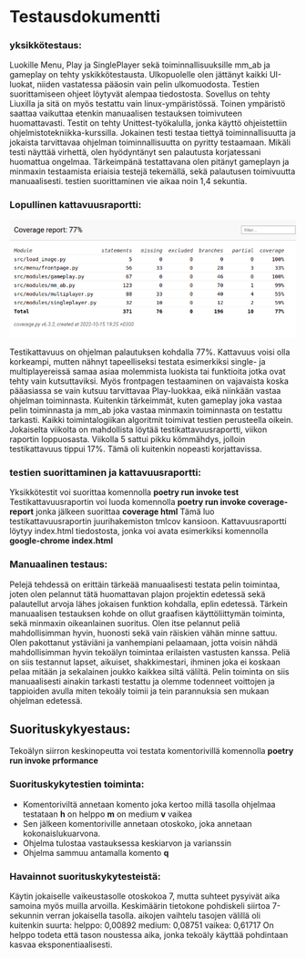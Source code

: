 # Testausdokumentti

### yksikkötestaus:

Luokille Menu, Play ja SinglePlayer sekä toiminnallisuuksille mm_ab ja gameplay on tehty yskikkötestausta. Ulkopuolelle olen jättänyt kaikki UI-luokat, niiden vastatessa pääosin vain pelin ulkomuodosta. Testien suorittamiseen ohjeet löytyvät alempaa tiedostosta. Sovellus on tehty Liuxilla ja sitä on myös testattu vain linux-ympäristössä. Toinen ympäristö saattaa vaikuttaa etenkin manuaalisen testauksen toimivuteen huomattavasti. Testit on tehty Unittest-työkalulla, jonka käyttö ohjeistettiin ohjelmistotekniikka-kurssilla. Jokainen testi testaa tiettyä toiminnallisuutta ja jokaista tarvittavaa ohjelman toiminnallisuutta on pyritty testaamaan. Mikäli testi näyttää virhettä, olen hyödyntänyt sen palautusta korjatessani huomattua ongelmaa. Tärkeimpänä testattavana olen pitänyt gameplayn ja minmaxin testaamista eriaisia testejä tekemällä, sekä palautusen toimivuutta manuaalisesti. testien suorittaminen vie aikaa noin 1,4 sekuntia.

### Lopullinen kattavuusraportti:
![coverage](https://github.com/seppaemi/tiralabra-s2022/blob/main/Dokumentaatio/kuvat/coverage_week_six.png)

Testikattavuus on ohjelman palautuksen kohdalla 77%. Kattavuus voisi olla korkeampi, mutten nähnyt tapeelliseksi testata esimerkiksi single- ja multiplayereissä samaa asiaa molemmista luokista tai funktioita jotka ovat tehty vain kutsuttaviksi. Myös frontpagen testaaminen on vajavaista koska pääasiassa se vain kutsuu tarvittavaa Play-luokkaa, eikä niinkään vastaa ohjelman toiminnasta. Kuitenkin tärkeimmät, kuten gameplay joka vastaa pelin toiminnasta ja mm_ab joka vastaa minmaxin toiminnasta on testattu tarkasti. Kaikki toimintalogiikan algoritmit toimivat testien perusteella oikein.
Jokaiselta viikolta on mahdollista löytää testikattavuusraportti, viikon raportin loppuosasta. Viikolla 5 sattui pikku kömmähdys, jolloin testikattavuus tippui 17%. Tämä oli kuitenkin nopeasti korjattavissa. 

### testien suorittaminen ja kattavuusraportti:
Yksikkötestit voi suorittaa komennolla **poetry run invoke test**
Testikattavuusraportin voi luoda komennolla **poetry run invoke coverage-report**
jonka jälkeen suorittaa **coverage html**
Tämä luo testikattavuusraportin juurihakemiston tmlcov kansioon. Kattavuusraportti löytyy index.html tiedostosta, jonka voi avata esimerkiksi komennolla **google-chrome index.html**

### Manuaalinen testaus:
Pelejä tehdessä on erittäin tärkeää manuaalisesti testata pelin toimintaa, joten olen pelannut tätä huomattavan plajon projektin edetessä sekä palautellut arvoja lähes jokaisen funktion kohdalla, eplin edetessä. Tärkein manuaalisen testauksen kohde on ollut graafisen käyttöliittymän toiminta, sekä minmaxin oikeanlainen suoritus. Olen itse pelannut peliä mahdollisimman hyvin, huonosti sekä vain räiskien vähän minne sattuu. Olen pakottanut ystäviäni ja vanhempiani pelaamaan, jotta voisin nähdä mahdollisimman hyvin tekoälyn toimintaa erilaisten vastusten kanssa. Peliä on siis testannut lapset, aikuiset, shakkimestari, ihminen joka ei koskaan pelaa mitään ja sekalainen joukko kaikkea siltä väliltä. Pelin toiminta on siis manuaalisesti ainakin tarkasti testattu ja olemme todenneet voittojen ja tappioiden avulla miten tekoäly toimii ja tein parannuksia sen mukaan ohjelman edetessä.

## Suorituskykyestaus:
Tekoälyn siirron keskinopeutta voi testata komentorivillä komennolla **poetry run invoke prformance**
### Suorituskykytestien toiminta:
- Komentoriviltä annetaan komento joka kertoo millä tasolla ohjelmaa testataan
**h** on helppo
**m** on medium
**v** vaikea
- Sen jälkeen komentoriville annetaan otoskoko, joka annetaan kokonaislukuarvona.
- Ohjelma tulostaa vastauksessa keskiarvon ja varianssin
- Ohjelma sammuu antamalla komento **q**

### Havainnot suorituskykytesteistä:
Käytin jokaiselle vaikeustasolle otoskokoa 7, mutta suhteet pysyivät aika samoina myös muilla arvoilla. Keskimäärin tietokone pohdiskeli siirtoa 7-sekunnin verran jokaisella tasolla. aikojen vaihtelu tasojen välillä oli kuitenkin suurta:
helppo: 0,00892
medium: 0,08751
vaikea: 0,61717
On helppo todeta että tason noustessa aika, jonka tekoäly käyttää pohdintaan kasvaa eksponentiaalisesti.
